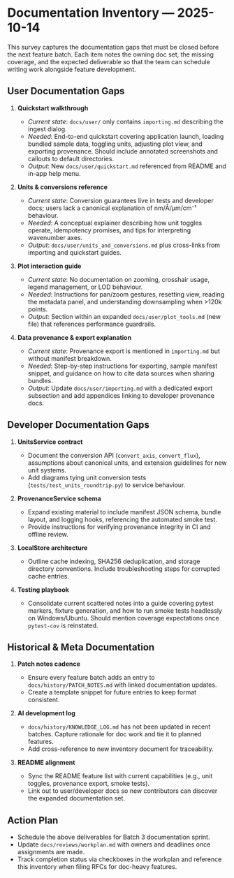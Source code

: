 # Documentation Inventory — 2025-10-14

This survey captures the documentation gaps that must be closed before the next feature batch. Each item notes the owning doc set, the missing coverage, and the expected deliverable so that the team can schedule writing work alongside feature development.

## User Documentation Gaps

1. **Quickstart walkthrough**  
   - *Current state*: `docs/user/` only contains `importing.md` describing the ingest dialog.  
   - *Needed*: End-to-end quickstart covering application launch, loading bundled sample data, toggling units, adjusting plot view, and exporting provenance. Should include annotated screenshots and callouts to default directories.  
   - *Output*: New `docs/user/quickstart.md` referenced from README and in-app help menu.

2. **Units & conversions reference**  
   - *Current state*: Conversion guarantees live in tests and developer docs; users lack a canonical explanation of nm/Å/µm/cm⁻¹ behaviour.  
   - *Needed*: A conceptual explainer describing how unit toggles operate, idempotency promises, and tips for interpreting wavenumber axes.  
   - *Output*: `docs/user/units_and_conversions.md` plus cross-links from importing and quickstart guides.

3. **Plot interaction guide**  
   - *Current state*: No documentation on zooming, crosshair usage, legend management, or LOD behaviour.  
   - *Needed*: Instructions for pan/zoom gestures, resetting view, reading the metadata panel, and understanding downsampling when >120k points.  
   - *Output*: Section within an expanded `docs/user/plot_tools.md` (new file) that references performance guardrails.

4. **Data provenance & export explanation**  
   - *Current state*: Provenance export is mentioned in `importing.md` but without manifest breakdown.  
   - *Needed*: Step-by-step instructions for exporting, sample manifest snippet, and guidance on how to cite data sources when sharing bundles.  
   - *Output*: Update `docs/user/importing.md` with a dedicated export subsection and add appendices linking to developer provenance docs.

## Developer Documentation Gaps

1. **UnitsService contract**  
   - Document the conversion API (`convert_axis`, `convert_flux`), assumptions about canonical units, and extension guidelines for new unit systems.  
   - Add diagrams tying unit conversion tests (`tests/test_units_roundtrip.py`) to service behaviour.

2. **ProvenanceService schema**  
   - Expand existing material to include manifest JSON schema, bundle layout, and logging hooks, referencing the automated smoke test.  
   - Provide instructions for verifying provenance integrity in CI and offline review.

3. **LocalStore architecture**  
   - Outline cache indexing, SHA256 deduplication, and storage directory conventions. Include troubleshooting steps for corrupted cache entries.

4. **Testing playbook**  
   - Consolidate current scattered notes into a guide covering pytest markers, fixture generation, and how to run smoke tests headlessly on Windows/Ubuntu. Should mention coverage expectations once `pytest-cov` is reinstated.

## Historical & Meta Documentation

1. **Patch notes cadence**  
   - Ensure every feature batch adds an entry to `docs/history/PATCH_NOTES.md` with linked documentation updates.  
   - Create a template snippet for future entries to keep format consistent.

2. **AI development log**  
   - `docs/history/KNOWLEDGE_LOG.md` has not been updated in recent batches. Capture rationale for doc work and tie it to planned features.  
   - Add cross-reference to new inventory document for traceability.

3. **README alignment**  
   - Sync the README feature list with current capabilities (e.g., unit toggles, provenance export, smoke tests).  
   - Link out to user/developer docs so new contributors can discover the expanded documentation set.

## Action Plan

- Schedule the above deliverables for Batch 3 documentation sprint.  
- Update `docs/reviews/workplan.md` with owners and deadlines once assignments are made.  
- Track completion status via checkboxes in the workplan and reference this inventory when filing RFCs for doc-heavy features.
